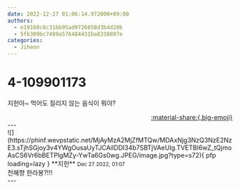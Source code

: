 ```yaml
---
date: 2022-12-27 01:06:14.972000+09:00
authors:
  - e19160c8c31bb95ad9726858d3b4d28b
  - 5fb309bc7489a576484431ba8338807e
categories:
  - Jiheon
---
```


# 4-109901173

<div class="post-container" markdown="1">
<div class="content-container md-sidebar__scrollwrap" markdown="1">

지헌아~ 먹어도 질리지 않는 음식이 뭐야? 

</div>
</div>

<div style="text-align: right;" markdown="1">
<a href="https://weverse.io/fromis9/fanpost/4-109901173" style="text-align: right;">:material-share:{.big-emoji}</a>
</div>
---

<div class="comments-container md-sidebar__scrollwrap" markdown="1">
<div class="comment" markdown="1">
<div class='id-container' markdown="1">
![](https://phinf.wevpstatic.net/MjAyMzA2MjZfMTQw/MDAxNjg3NzQ3NzE2NzE3.sTjhSGjoy3v4YWgOusaUyTJCAiIDDI34b7SBTjVAeUIg.TVETBI6wZ_tQjmoAsCS6Vr6bBETPlgMZy-YwTa6Gs0wg.JPEG/image.jpg?type=s72){ pfp loading=lazy }
**<span class="artist">지헌</span>** <small>Dec 27 2022, 01:07</small><br>
</div>
<div class='comment-body' markdown="1">
천혜향 한라봉?!!!
</div>
</div>
</div>
---
